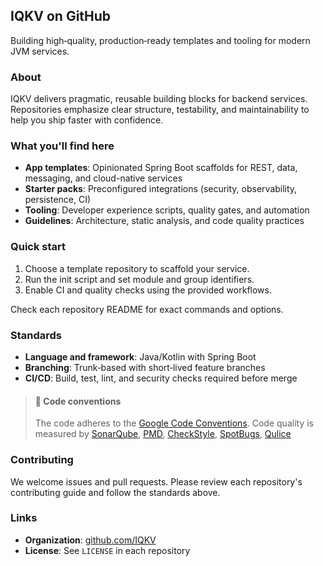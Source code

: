 ## IQKV on GitHub

Building high‑quality, production‑ready templates and tooling for modern JVM services.

### About
IQKV delivers pragmatic, reusable building blocks for backend services. Repositories emphasize clear structure, testability, and maintainability to help you ship faster with confidence.

### What you'll find here
- **App templates**: Opinionated Spring Boot scaffolds for REST, data, messaging, and cloud-native services
- **Starter packs**: Preconfigured integrations (security, observability, persistence, CI)
- **Tooling**: Developer experience scripts, quality gates, and automation
- **Guidelines**: Architecture, static analysis, and code quality practices

### Quick start
1. Choose a template repository to scaffold your service.
2. Run the init script and set module and group identifiers.
3. Enable CI and quality checks using the provided workflows.

Check each repository README for exact commands and options.

### Standards
- **Language and framework**: Java/Kotlin with Spring Boot
- **Branching**: Trunk‑based with short‑lived feature branches
- **CI/CD**: Build, test, lint, and security checks required before merge

> #### 🚥 Code conventions
>
> The code adheres to the [Google Code Conventions](https://google.github.io/styleguide/javaguide.html).
> Code quality is measured by [SonarQube](https://docs.sonarsource.com/), [PMD](https://pmd.github.io/), [CheckStyle](https://checkstyle.sourceforge.io/), [SpotBugs](https://spotbugs.github.io/), [Qulice](https://www.qulice.com/)

### Contributing
We welcome issues and pull requests. Please review each repository's contributing guide and follow the standards above.

### Links
- **Organization**: [github.com/IQKV](https://github.com/IQKV)
- **License**: See `LICENSE` in each repository
